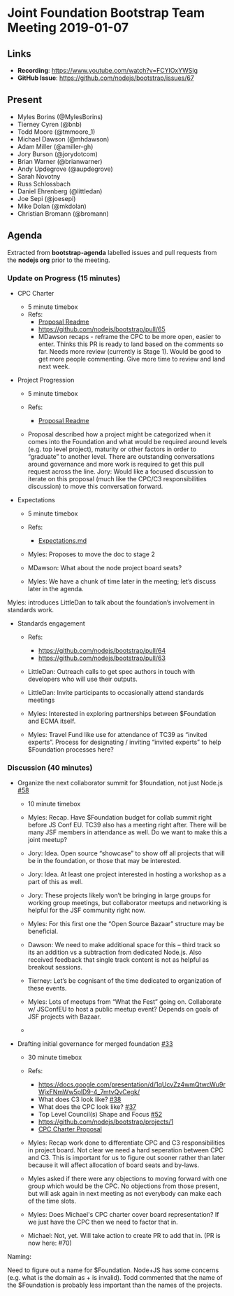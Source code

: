 # Joint Foundation Bootstrap Team Meeting 2019-01-07
## Links

* **Recording**: https://www.youtube.com/watch?v=FCYlOxYWSlg
* **GitHub Issue**: https://github.com/nodejs/bootstrap/issues/67

## Present

- Myles Borins (@MylesBorins)
- Tierney Cyren (@bnb)
- Todd Moore (@tmmoore_1)
- Michael Dawson (@mhdawson)
- Adam Miller (@amiller-gh)
- Jory Burson (@jorydotcom)
- Brian Warner (@brianwarner)
- Andy Updegrove (@aupdegrove)
- Sarah Novotny 
- Russ Schlossbach
- Daniel Ehrenberg (@littledan)
- Joe Sepi (@joesepi)
- Mike Dolan (@mkdolan)
- Christian Bromann (@bromann)

## Agenda

Extracted from **bootstrap-agenda** labelled issues and pull requests from the **nodejs org** prior to the meeting.

### Update on Progress (15 minutes)

* CPC Charter
  - 5 minute timebox
  - Refs:
    - [Proposal Readme](https://github.com/openjs-foundation/cross-project-council/blob/HEAD/proposals/approved/CPC_CHARTER/README.md)
    - https://github.com/nodejs/bootstrap/pull/65
    - MDawson recaps - reframe the CPC to be more open, easier to enter. 
      Thinks this PR is ready to land based on the comments so far. Needs more
      review (currently is Stage 1). Would be good to get more people commenting.
      Give more time to review and land next week.


* Project Progression
  - 5 minute timebox
  - Refs:
    - [Proposal Readme](https://github.com/openjs-foundation/cross-project-council/blob/HEAD/proposals/approved/PROJECT_PROGRESSION/README.md)

  - Proposal described how a project might be categorized when it comes into the Foundation
    and what would be required around levels (e.g. top level project), maturity or other factors in
    order to “graduate” to another level. There are outstanding conversations around governance
    and more work is required to get this pull request across the line. Jory: Would like a focused
    discussion to iterate on this proposal (much like the CPC/C3 responsibilities discussion) to
    move this conversation forward.

* Expectations
  - 5 minute timebox
  - Refs:
    - [Expectations.md](https://github.com/openjs-foundation/cross-project-council/blob/HEAD/proposals/approved/EXPECTATIONS/EXPECTATIONS.md)

  - Myles: Proposes to move the doc to stage 2
  - MDawson: What about the node project board seats?
  - Myles: We have a chunk of time later in the meeting; let’s discuss later in the agenda.

Myles: introduces LittleDan to talk about the foundation’s involvement in standards work. 

* Standards engagement
  - Refs:
    - https://github.com/nodejs/bootstrap/pull/64
    - https://github.com/nodejs/bootstrap/pull/63

  - LittleDan: Outreach calls to get spec authors in touch with developers who will
     use their outputs.
  - LittleDan: Invite participants to occasionally attend standards meetings
  - Myles: Interested in exploring partnerships between $Foundation and ECMA itself.
  - Myles: Travel Fund like use for attendance of TC39 as “invited experts”. Process
    for designating / inviting “invited experts” to help $Foundation processes here?

### Discussion (40 minutes)

* Organize the next collaborator summit for $foundation, not just Node.js  [#58](https://github.com/nodejs/bootstrap/issues/58)
  - 10 minute timebox

  - Myles: Recap. Have $Foundation budget for collab summit right before JS Conf EU.
    TC39 also has a meeting right after. There will be many JSF members in attendance
    as well. Do we want to make this a joint meetup?
  - Jory: Idea. Open source “showcase” to show off all projects that will be in the foundation,
     or those that may be interested. 
  - Jory: Idea. At least one project interested in hosting a workshop as a part of this as well.
  - Jory: These projects likely won’t be bringing in large groups for working group meetings, but
     collaborator meetups and networking is helpful for the JSF community right now.
  - Myles: For this first one the “Open Source Bazaar” structure may be beneficial.
  - Dawson: We need to make additional space for this – third track so its an addition vs a 
    subtraction  from dedicated Node.js. Also received feedback that single track content
    is not as helpful as breakout sessions.
  - Tierney: Let’s be cognisant of the time dedicated to organization of these events.
  - Myles: Lots of meetups from “What the Fest” going on. Collaborate w/ JSConfEU to host a public meetup event? Depends on goals of JSF projects with Bazaar.
  - 

* Drafting initial governance for merged foundation [#33](https://github.com/nodejs/bootstrap/issues/33)
  - 30 minute timebox
  - Refs:
    - https://docs.google.com/presentation/d/1qUcvZz4wmQtwcWu9rWjxFNmWw5plD9-4_7mtvQvCegk/
    - What does C3 look like? [#38](https://github.com/nodejs/bootstrap/issues/38)
    - What does the CPC look like? [#37](https://github.com/nodejs/bootstrap/issues/37)
    - Top Level Council(s) Shape and Focus [#52](https://github.com/nodejs/bootstrap/issues/52)
    - https://github.com/nodejs/bootstrap/projects/1
    - [CPC Charter Proposal](https://github.com/openjs-foundation/cross-project-council/blob/HEAD/proposals/approved/CPC_CHARTER/README.md)

  - Myles: Recap work done to differentiate CPC and C3 responsibilities in project board. Not
    clear we need a hard seperation between CPC and C3. This is important for us to figure out 
    sooner rather than later because it will affect allocation of board seats and by-laws.
  - Myles asked if there were any objections to moving forward with one group which would be the CPC.
    No objections from those present, but will ask again in next meeting as not everybody can make each
    of the time slots.
  - Myles: Does Michael's CPC charter cover board representation? If we just have the CPC then we need to
    factor that in.
  - Michael: Not, yet. Will take action to create PR to add that in. (PR is now here: #70)

Naming:

Need to figure out a name for $Foundation. Node+JS has some concerns (e.g. what is the domain as + is invalid). Todd commented that the name of the $Foundation is probably less important than the names of the projects. 
